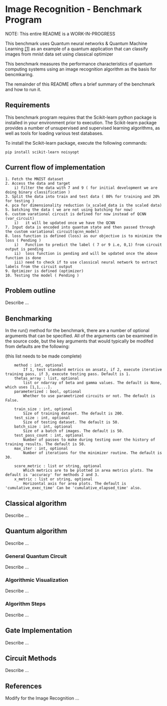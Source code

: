 # Image Recognition - Benchmark Program

NOTE: This entire README is a WORK-IN-PROGRESS

This benchmark uses Quantum neural networks & Quantum Machine Learning  [[1]](#references) as an example of a quantum application that can classify images from mnist data set using classical optimizer

This benchmark measures the performance characteristics of quantum computing systems using an image recognition algorithm as the basis for bencmkaring.

The remainder of this README offers a brief summary of the benchmark and how to run it.  

## Requirements

This benchmark program requires that the Scikit-learn python package is installed in your environment prior to execution. The Scikit-learn package provides a number of unsupervised and supervised learning algorithms, as well as tools for loading various test databases.

To install the Scikit-learn package, execute the following commands:

    pip install scikit-learn noisyopt


## Current flow of implementation

    1. Fetch the MNIST dataset
    2. Access the data and target  
        i) filter the data with 7 and 9 ( for initial development we are doing binary classification )
    3. Split the data into train and test data ( 80% for training and 20% for testing )
    4. pca for dimensionality reduction (x_scaled_data is the scaled data)
    5. batching the data ( we are not using batching for now)
    6. custom varational circuit is defined for now instead of QCNN (var_circuit)
        i)   it will be updated once we have the QCNN
    7. Input data is encoded into quantum state and then passed through the custom variational circuit(qcnn_model)
    8. loss function is defined (loss) as our objective is to minimize the loss ( Pending )
        i)   Function to predict the label ( 7 or 9 i.e, 0,1) from circuit output is pending
        ii)  loss function is pending and will be updated once the above function is done
        iii) need to check if to use classical neural network to extract labels from the circuit output
    9. Optimizer is defined (optimizer) 
    10. Testing the model ( Pending )

## Problem outline

Describe ...



## Benchmarking

In the run() method for the benchmark, there are a number of optional arguments that can be specified. All of the arguments can be examined in the source code, but the key arguments that would typically be modifed from defaults are the following:

(this list needs to be made complete)

```
    method : int, optional
        If 1, test standard metrics on ansatz, if 2, execute iterative training pass, if 3, execute testing pass. Default is 1.
    thetas_array : list, optional
        list or ndarray of beta and gamma values. The default is None, which uses [1,1,...].
    parameterized : bool, optional
        Whether to use parametrized circuits or not. The default is False.

    train_size : int, optional
        Size of training dataset. The default is 200.
    test_size : int, optional
        Size of testing dataset. The default is 50.
    batch_size : int, optional
        Size of a batch of images. The default is 50.
    test_pass_count : int, optional
        Number of passes to make during testing over the history of training results. The default is 50.
    max_iter : int, optional
        Number of iterations for the minimizer routine. The default is 30.

    score_metric : list or string, optional
        Which metrics are to be plotted in area metrics plots. The default is 'accuracy' for methods 2 and 3.
    x_metric : list or string, optional
        Horizontal axis for area plots. The default is 'cumulative_exec_time' Can be 'cumulative_elapsed_time' also.
```

## Classical algorithm

Describe ...

## Quantum algorithm

Describe ...

### General Quantum Circuit

Describe ...

### Algorithmic Visualization

Describe ...

### Algorithm Steps

Describe ...

## Gate Implementation

Describe ...

## Circuit Methods

Describe ...

## References

Modify for the Image Recognition ...


